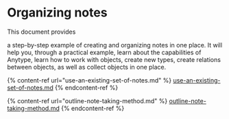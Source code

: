 # Organizing notes

This document provides&#x20;

a step-by-step example of creating and organizing notes in one place. It will help you, through a practical example, learn about the capabilities of Anytype, learn how to work with objects, create new types, create relations between objects, as well as collect objects in one place.

{% content-ref url="use-an-existing-set-of-notes.md" %}
[use-an-existing-set-of-notes.md](use-an-existing-set-of-notes.md)
{% endcontent-ref %}

{% content-ref url="outline-note-taking-method.md" %}
[outline-note-taking-method.md](outline-note-taking-method.md)
{% endcontent-ref %}
